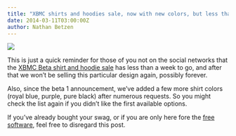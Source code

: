 ```yaml
---
title: "XBMC shirts and hoodies sale, now with new colors, but less than a week left"
date: 2014-03-11T03:00:00Z
author: Nathan Betzen
---
```


[![](https://images.teespring.com/shirt_pic/452953/7/314/front.webp?v=2014-03-04-05-35)](https://teespring.com/xbmcbeta1shirt)

This is just a quick reminder for those of you not on the social networks that the [XBMC Beta shirt and hoodie sale](https://teespring.com/xbmcbeta1shirt) has less than a week to go, and after that we won’t be selling this particular design again, possibly forever.

Also, since the beta 1 announcement, we’ve added a few more shirt colors (royal blue, purple, pure black) after numerous requests. So you might check the list again if you didn’t like the first available options.

If you’ve already bought your swag, or if you are only here fore the [free software](https://kodi.wiki/xbmc-13-0-gotham-beta1-rises/ "XBMC beta 1"), feel free to disregard this post.
